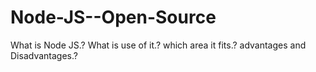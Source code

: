 # Node-JS--Open-Source
What is Node JS.? What is use of it.? which area it fits.? advantages and Disadvantages.?
